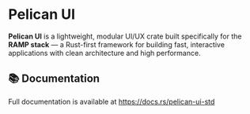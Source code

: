 # Pelican UI

**Pelican UI** is a lightweight, modular UI/UX crate built specifically for the **RAMP stack** — a Rust-first framework for building fast, interactive applications with clean architecture and high performance.

## 📚 Documentation
Full documentation is available at https://docs.rs/pelican-ui-std
